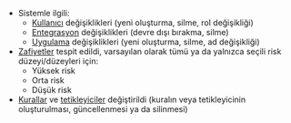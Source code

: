 * Sistemle ilgili:
    * [Kullanıcı](../../../user-guides/settings/users.md) değişiklikleri (yeni oluşturma, silme, rol değişikliği)
    * [Entegrasyon](integrations-intro.md) değişiklikleri (devre dışı bırakma, silme)
    * [Uygulama](../../../user-guides/settings/applications.md) değişiklikleri (yeni oluşturma, silme, ad değişikliği)
* [Zafiyetler](../../../glossary-en.md#vulnerability) tespit edildi, varsayılan olarak tümü ya da yalnızca seçili risk düzeyi/düzeyleri için:
    * Yüksek risk
    * Orta risk
    * Düşük risk
* [Kurallar](../../../user-guides/rules/intro.md) ve [tetikleyiciler](../../../user-guides/triggers/triggers.md) değiştirildi (kuralın veya tetikleyicinin oluşturulması, güncellenmesi ya da silinmesi)